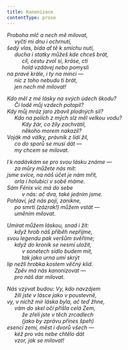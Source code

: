 ```yaml
---
title: Kanonizace
contentType: prose
---
```


_Proboha mlč a nech mě milovat,  
     vyčti mi dnu i ochrnutí,  
šedý vlas, bída ať tě k smíchu nutí,  
     ducha i statky můžeš kde chceš brát,  
          cíl, cestu zvol si, kráse, cti  
          hold vzdávej nebo pomysli  
na pravé krále, i ty na minci —  
     nic z toho nebudu ti brát,  
     jen nech mě milovat!_

_Kdo měl z mé lásky na svých údech škodu?  
     Čí lodě můj vzdech potopil?  
Kdy můj mráz jaro zbavil plodných sil?  
     Kdo na polích z mých slz měl velkou vodu?  
          Kdy žár, co žíly zachvátil,  
          někoho morem nakazil?  
Voják má války, právník z lidí žil,  
     co do sporů se musí dát —  
     my chcem se milovat._

_I k nadávkám se pro svou lásku známe —  
     za můry můžete nás mít:  
jsme svíce, na náš účet je nám mřít,  
     orla i holubici v sobě máme.  
Sám Fénix víc má do sebe  
          v nás: ač dva, také jedním jsme.  
Pohlaví, jež nás pojí, zanikne,  
     po smrti (zázrak!) můžem vstát —  
     uměním milovat._

_Umírat můžem láskou, snad i žít:  
     když hrob náš příběh nepřijme,  
svou legendu pak veršům svěříme;  
     když do kronik se nesmí uložit,  
          v sonetech sídlo budem mít,  
          tak jako urna umí skrýt  
líp nežli hrobka kostem věčný klid.  
     Zpěv má nás kanonizovat —  
     pro náš dar milovat._

_Nás vzývat budou: Vy, kdo navzájem  
     žili jste v lásce jako v poustevně,  
vy, v nichž mír láska byla, ač teď žhne,  
     vám do skel očí přišla celá Zem,  
          že zřeli jste v těch zrcadlech  
          (jako by zprávu přines špeh)  
esenci zemí, měst i dvorů všech —  
     kéž pro vás nebe chtělo dát  
     vzor, jak se milovat!_
